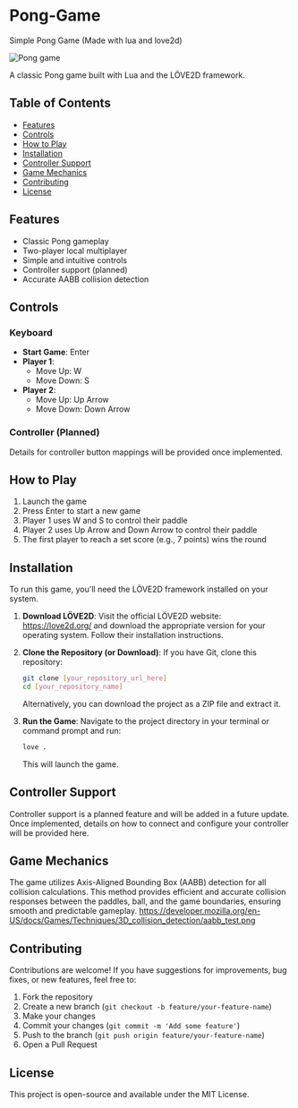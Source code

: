 # Pong-Game

Simple Pong Game (Made with lua and love2d)

![Pong game](https://github.com/user-attachments/assets/8b7ff584-b8e1-475a-8b1c-e8bdd0964d16)

A classic Pong game built with Lua and the LÖVE2D framework.

## Table of Contents

- [Features](#features)
- [Controls](#controls)
- [How to Play](#how-to-play)
- [Installation](#installation)
- [Controller Support](#controller-support)
- [Game Mechanics](#game-mechanics)
- [Contributing](#contributing)
- [License](#license)

## Features

- Classic Pong gameplay
- Two-player local multiplayer
- Simple and intuitive controls
- Controller support (planned)
- Accurate AABB collision detection

## Controls

### Keyboard

- **Start Game**: Enter
- **Player 1**:
  - Move Up: W
  - Move Down: S
- **Player 2**:
  - Move Up: Up Arrow
  - Move Down: Down Arrow

### Controller (Planned)

Details for controller button mappings will be provided once implemented.

## How to Play

1. Launch the game
2. Press Enter to start a new game
3. Player 1 uses W and S to control their paddle
4. Player 2 uses Up Arrow and Down Arrow to control their paddle
5. The first player to reach a set score (e.g., 7 points) wins the round

## Installation

To run this game, you'll need the LÖVE2D framework installed on your system.

1. **Download LÖVE2D**:
   Visit the official LÖVE2D website: https://love2d.org/ and download the appropriate version for your operating system. Follow their installation instructions.

2. **Clone the Repository (or Download)**:
   If you have Git, clone this repository:
   ```bash
   git clone [your_repository_url_here]
   cd [your_repository_name]
   ```
   Alternatively, you can download the project as a ZIP file and extract it.

3. **Run the Game**:
   Navigate to the project directory in your terminal or command prompt and run:
   ```bash
   love .
   ```
   This will launch the game.

## Controller Support

Controller support is a planned feature and will be added in a future update. Once implemented, details on how to connect and configure your controller will be provided here.

## Game Mechanics

The game utilizes Axis-Aligned Bounding Box (AABB) detection for all collision calculations. This method provides efficient and accurate collision responses between the paddles, ball, and the game boundaries, ensuring smooth and predictable gameplay.
https://developer.mozilla.org/en-US/docs/Games/Techniques/3D_collision_detection/aabb_test.png
## Contributing

Contributions are welcome! If you have suggestions for improvements, bug fixes, or new features, feel free to:

1. Fork the repository
2. Create a new branch (`git checkout -b feature/your-feature-name`)
3. Make your changes
4. Commit your changes (`git commit -m 'Add some feature'`)
5. Push to the branch (`git push origin feature/your-feature-name`)
6. Open a Pull Request

## License

This project is open-source and available under the MIT License.
